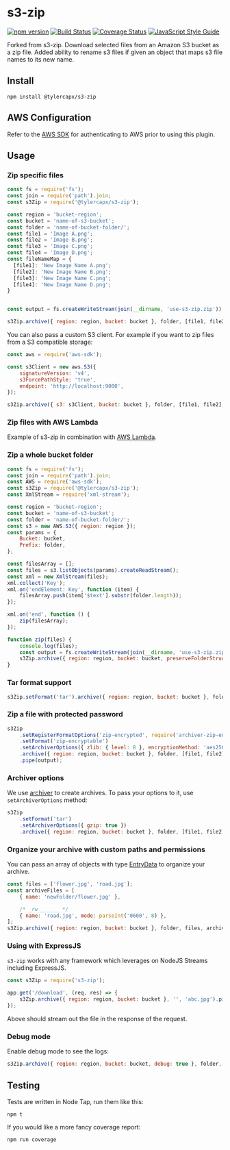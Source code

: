 # s3-zip

[![npm version][npm-badge]][npm-url]
[![Build Status][travis-badge]][travis-url]
[![Coverage Status][coveralls-badge]][coveralls-url]
[![JavaScript Style Guide](https://img.shields.io/badge/code%20style-standard-brightgreen.svg)](http://standardjs.com/)

Forked from s3-zip. Download selected files from an Amazon S3 bucket as a zip file. Added ability to rename s3 files if given an object that maps s3 file names to its new name.

## Install

```
npm install @tylercapx/s3-zip
```

## AWS Configuration

Refer to the [AWS SDK][aws-sdk-url] for authenticating to AWS prior to using this plugin.

## Usage

### Zip specific files

```javascript
const fs = require('fs');
const join = require('path').join;
const s3Zip = require('@tylercapx/s3-zip');

const region = 'bucket-region';
const bucket = 'name-of-s3-bucket';
const folder = 'name-of-bucket-folder/';
const file1 = 'Image A.png';
const file2 = 'Image B.png';
const file3 = 'Image C.png';
const file4 = 'Image D.png';
const fileNameMap = {
  [file1]: 'New Image Name A.png';
  [file2]: 'New Image Name B.png';
  [file3]: 'New Image Name C.png';
  [file4]: 'New Image Name D.png';
}


const output = fs.createWriteStream(join(__dirname, 'use-s3-zip.zip'));

s3Zip.archive({ region: region, bucket: bucket }, folder, [file1, file2, file3, file4], null, fileNameMap).pipe(output);
```

You can also pass a custom S3 client. For example if you want to zip files from a S3 compatible storage:

```javascript
const aws = require('aws-sdk');

const s3Client = new aws.S3({
    signatureVersion: 'v4',
    s3ForcePathStyle: 'true',
    endpoint: 'http://localhost:9000',
});

s3Zip.archive({ s3: s3Client, bucket: bucket }, folder, [file1, file2], null, fileNameMap).pipe(output);
```

### Zip files with AWS Lambda

Example of s3-zip in combination with [AWS Lambda](aws_lambda.md).

### Zip a whole bucket folder

```javascript
const fs = require('fs');
const join = require('path').join;
const AWS = require('aws-sdk');
const s3Zip = require('@tylercapx/s3-zip');
const XmlStream = require('xml-stream');

const region = 'bucket-region';
const bucket = 'name-of-s3-bucket';
const folder = 'name-of-bucket-folder/';
const s3 = new AWS.S3({ region: region });
const params = {
    Bucket: bucket,
    Prefix: folder,
};

const filesArray = [];
const files = s3.listObjects(params).createReadStream();
const xml = new XmlStream(files);
xml.collect('Key');
xml.on('endElement: Key', function (item) {
    filesArray.push(item['$text'].substr(folder.length));
});

xml.on('end', function () {
    zip(filesArray);
});

function zip(files) {
    console.log(files);
    const output = fs.createWriteStream(join(__dirname, 'use-s3-zip.zip'));
    s3Zip.archive({ region: region, bucket: bucket, preserveFolderStructure: true }, folder, files).pipe(output);
}
```

### Tar format support

```javascript
s3Zip.setFormat('tar').archive({ region: region, bucket: bucket }, folder, [file1, file2]).pipe(output);
```

### Zip a file with protected password

```javascript
s3Zip
    .setRegisterFormatOptions('zip-encrypted', require('archiver-zip-encrypted'))
    .setFormat('zip-encryptable')
    .setArchiverOptions({ zlib: { level: 8 }, encryptionMethod: 'aes256', password: '123' })
    .archive({ region: region, bucket: bucket }, folder, [file1, file2])
    .pipe(output);
```

### Archiver options

We use [archiver][archiver-url] to create archives. To pass your options to it, use `setArchiverOptions` method:

```javascript
s3Zip
    .setFormat('tar')
    .setArchiverOptions({ gzip: true })
    .archive({ region: region, bucket: bucket }, folder, [file1, file2]);
```

### Organize your archive with custom paths and permissions

You can pass an array of objects with type [EntryData][entrydata-url] to organize your archive.

```javascript
const files = ['flower.jpg', 'road.jpg'];
const archiveFiles = [
    { name: 'newFolder/flower.jpg' },

    /* _rw_______ */
    { name: 'road.jpg', mode: parseInt('0600', 8) },
];
s3Zip.archive({ region: region, bucket: bucket }, folder, files, archiveFiles);
```

### Using with ExpressJS

`s3-zip` works with any framework which leverages on NodeJS Streams including ExpressJS.

```javascript
const s3Zip = require('s3-zip');

app.get('/download', (req, res) => {
    s3Zip.archive({ region: region, bucket: bucket }, '', 'abc.jpg').pipe(res);
});
```

Above should stream out the file in the response of the request.

### Debug mode

Enable debug mode to see the logs:

```javascript
s3Zip.archive({ region: region, bucket: bucket, debug: true }, folder, files);
```

## Testing

Tests are written in Node Tap, run them like this:

```
npm t
```

If you would like a more fancy coverage report:

```
npm run coverage
```

[aws-sdk-url]: http://docs.aws.amazon.com/AWSJavaScriptSDK/guide/node-configuring.html
[npm-badge]: https://badge.fury.io/js/s3-zip.svg
[npm-url]: https://badge.fury.io/js/s3-zip
[travis-badge]: https://travis-ci.org/orangewise/s3-zip.svg?branch=master
[travis-url]: https://travis-ci.org/orangewise/s3-zip
[coveralls-badge]: https://coveralls.io/repos/github/orangewise/s3-zip/badge.svg?branch=master
[coveralls-url]: https://coveralls.io/github/orangewise/s3-zip?branch=master
[archiver-url]: https://www.npmjs.com/package/archiver
[entrydata-url]: https://archiverjs.com/docs/global.html#EntryData
